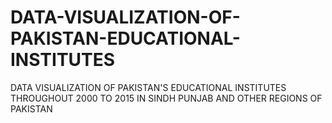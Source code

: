 # DATA-VISUALIZATION-OF-PAKISTAN-EDUCATIONAL-INSTITUTES
DATA VISUALIZATION OF PAKISTAN'S EDUCATIONAL INSTITUTES THROUGHOUT 2000 TO 2015 IN SINDH PUNJAB AND OTHER REGIONS OF PAKISTAN
